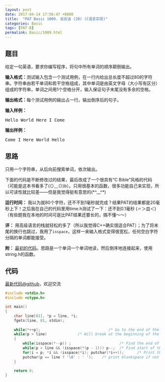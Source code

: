 ```yaml
---
layout: post
date: 2017-04-14 17:56:47 +0800
title:  "PAT Basic 1009. 说反话 (20) (C语言实现)"
categories: Basic
tags: [PAT-B]
permalink: Basic/1009.html
---
```


## 题目

<div id="problemContent">
<p>给定一句英语，要求你编写程序，将句中所有单词的顺序颠倒输出。</p>
<p><b>输入格式：</b>测试输入包含一个测试用例，在一行内给出总长度不超过80的字符串。字符串由若干单词和若干空格组成，其中单词是由英文字母（大小写有区分）组成的字符串，单词之间用1个空格分开，输入保证句子末尾没有多余的空格。</p>
<p><b>输出格式：</b>每个测试用例的输出占一行，输出倒序后的句子。</p>
<b>输入样例：</b><pre>
Hello World Here I Come
</pre>
<b>输出样例：</b><pre>
Come I Here World Hello
</pre>
</div>

## 思路

只用一个字符串，从后向前搜索单词，依次输出。

下面的代码是不断修改过的结果，最后改成了一个很具有“C Bible”风格的代码（可能是这本书看多了(⊙﹏⊙)b）。只用很基本的函数，很多功能自己来实现，所以可读性就比较差——但是我觉得挺有意思的(\*^__^\*) 

**运行时间：** 我以为就80个字符，还不不到1毫秒就完成？结果PAT的结果都是20毫秒上下！之后我在自己的代码里用time.h测试了一下：还不到0.1毫秒 (〃＞皿＜)
（有些题我在本地的时间可是比PAT结果还要长的，搞不懂～～）

**评：** 用高级语言的栈就轻松的多了（所以我觉得C++确实很适合PAT）；为了将末尾的换行也跳过，我用了`isspace`，这样一来输入格式变得很宽松，任何空白字符分隔的单词都能接受。

**附：** [最初的代码](https://github.com/OliverLew/PAT/blob/045245fd75d9f1199c2bc634e6a5f7bf50770bf2/PATBasic/1009.c)。思路是一个单词一个单词地读，然后倒序地连接起来，使用string.h的函数。

## 代码

[最新代码@github](https://github.com/OliverLew/PAT/blob/master/PATBasic/1009.c)，欢迎交流
```c
#include <stdio.h>
#include <ctype.h>

int main()
{
    char line[81], *p = line, *i;
    fgets(line, 81, stdin);
    
    while(*++p);                               /* Go to the end of the string */
    while(p > line)              /* Will break at the beginning of the string */
    {
        while(isspace(*--p)) ;                      /* Find the end of a word */
        while(p > line && !isspace(*(p - 1))) p--;  /* Find start of the word */         
        for(i = p; *i && !isspace(*i); putchar(*i++));      /* Print the word */
        putchar(p == line ? '\0' : ' ');    /* print blankspace if not at end */
    }

    return 0;
}

```